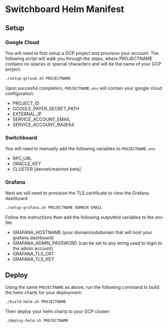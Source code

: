 # Switchboard Helm Manifest

## Setup

### Google Cloud

You will need to first setup a GCP project and provision your account. The following script will walk you through the steps, where PROJECTNAME contains no spaces or special characters and will be the name of your GCP project:

```bash
./setup-gcloud.sh PROJECTNAME
```

Upon succesful completion, `PROJECTNAME.env` will contain your google cloud configuration:

- PROJECT_ID
- GOOGLE_PAYER_SECRET_PATH
- EXTERNAL_IP
- SERVICE_ACCOUNT_EMAIL
- SERVICE_ACCOUNT_BASE64

### Switchboard

You will need to manually add the following variables to `PROJECTNAME.env`

- RPC_URL
- ORACLE_KEY
- CLUSTER [devnet/mainnet-beta]

### Grafana

Next we will need to provision the TLS certificate to view the Grafana dashboard

```bash
./setup-grafana.sh PROJECTNAME DOMAIN EMAIL
```

Follow the instructions then add the following outputted variables to the env file:

- GRAFANA_HOSTNAME (your domain/subdomain that will host your grafana dashboard)
- GRAFANA_ADMIN_PASSWORD (can be set to any string used to login to the admin account)
- GRAFANA_TLS_CRT
- GRAFANA_TLS_KEY

## Deploy

Using the same `PROJECTNAME` as above, run the following command to build the helm charts for your deployment:

```bash
./build-helm.sh PROJECTNAME
```

Then deploy your helm charts to your GCP cluster:

```bash
./deploy-helm.sh PROJECTNAME
```

